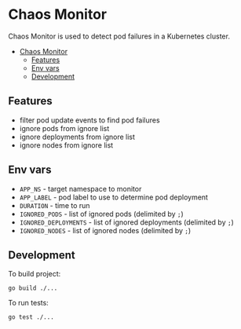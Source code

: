 # Chaos Monitor

Chaos Monitor is used to detect pod failures in a Kubernetes cluster.

- [Chaos Monitor](#chaos-monitor)
  - [Features](#features)
  - [Env vars](#env-vars)
  - [Development](#development)

## Features

- filter pod update events to find pod failures
- ignore pods from ignore list
- ignore deployments from ignore list
- ignore nodes from ignore list

## Env vars

- `APP_NS` - target namespace to monitor
- `APP_LABEL` - pod label to use to determine pod deployment
- `DURATION` - time to run
- `IGNORED_PODS` - list of ignored pods (delimited by `;`)
- `IGNORED_DEPLOYMENTS` - list of ignored deployments (delimited by `;`)
- `IGNORED_NODES` - list of ignored nodes (delimited by `;`)

## Development

To build project:

```shell
go build ./...
```

To run tests:

```shell
go test ./...
```
